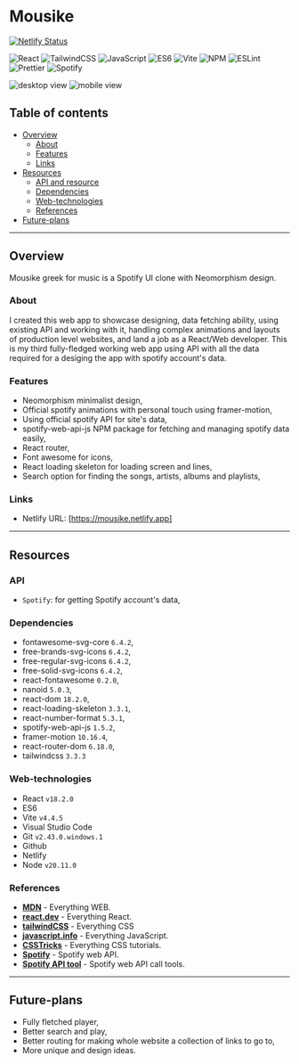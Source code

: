 # Mousike

[![Netlify Status](https://api.netlify.com/api/v1/badges/1c9a6ff9-e1be-4f0c-b974-92c0b0d5af47/deploy-status)](https://app.netlify.com/sites/mousike/deploys)

![React](https://img.shields.io/badge/React-teal)
![TailwindCSS](https://img.shields.io/badge/TailwindCSS-blue)
![JavaScript](https://img.shields.io/badge/JavaScript-yellow)
![ES6](https://img.shields.io/badge/ES6-yellow)
![Vite](https://img.shields.io/badge/Vite-purple)
![NPM](https://img.shields.io/badge/NPM-red)
![ESLint](https://img.shields.io/badge/ESLint-purple)
![Prettier](https://img.shields.io/badge/Prettier-darkpurple)
![Spotify](https://img.shields.io/badge/ESLint-green)

![desktop view](https://youtu.be/Tn4CqGJ6USw)
![mobile view](https://youtu.be/fcD_shdCQao)

## Table of contents

- [Overview](#overview)
  - [About](#about)
  - [Features](#features)
  - [Links](#links)
- [Resources](#resources)
  - [API and resource](#api)
  - [Dependencies](#dependencies)
  - [Web-technologies](#web-technologies)
  - [References](#references)
- [Future-plans](#future-plans)

---

## Overview

Mousike greek for music is a Spotify UI clone with Neomorphism design.

### About

I created this web app to showcase designing, data fetching ability, using existing API and working with it, handling complex animations and layouts of production level websites, and land a job as a React/Web developer. This is my third fully-fledged working web app using API with all the data required for a desiging the app with spotify account's data.

### Features

- Neomorphism minimalist design,
- Official spotify animations with personal touch using framer-motion,
- Using official spotify API for site's data,
- spotify-web-api-js NPM package for fetching and managing spotify data easily,
- React router,
- Font awesome for icons,
- React loading skeleton for loading screen and lines,
- Search option for finding the songs, artists, albums and playlists,

### Links

- Netlify URL: [https://mousike.netlify.app]

---

## Resources

### API

- `Spotify`: for getting Spotify account's data,

### Dependencies

- fontawesome-svg-core `6.4.2`,
- free-brands-svg-icons `6.4.2`,
- free-regular-svg-icons `6.4.2`,
- free-solid-svg-icons `6.4.2`,
- react-fontawesome `0.2.0`,
- nanoid `5.0.3`,
- react-dom `18.2.0`,
- react-loading-skeleton `3.3.1`,
- react-number-format `5.3.1`,
- spotify-web-api-js `1.5.2`,
- framer-motion `10.16.4`,
- react-router-dom `6.18.0`,
- tailwindcss `3.3.3`

### Web-technologies

- React `v18.2.0`
- ES6
- Vite `v4.4.5`
- Visual Studio Code
- Git `v2.43.0.windows.1`
- Github
- Netlify
- Node `v20.11.0`

### References

- **[MDN](https://developers.mozilla.org)** - Everything WEB.
- **[react.dev](https://react.dev)** - Everything React.
- **[tailwindCSS](https://tailwindcss.com)** - Everything CSS
- **[javascript.info](https://javascript.info)** - Everything JavaScript.
- **[CSSTricks](https://css-tricks.com)** - Everything CSS tutorials.
- **[Spotify](https://developer.spotify.com)** - Spotify web API.
- **[Spotify API tool](https://jmperezperez.com/spotify-web-api-js/)** - Spotify web API call tools.

---

## Future-plans

- Fully fletched player,
- Better search and play,
- Better routing for making whole website a collection of links to go to,
- More unique and design ideas.